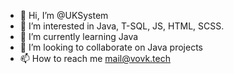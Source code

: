 - 👋 Hi, I’m @UKSystem
- 👀 I’m interested in Java, T-SQL, JS, HTML, SCSS.
- 🌱 I’m currently learning Java
- 💞️ I’m looking to collaborate on Java projects
- 📫 How to reach me mail@vovk.tech

<!---
UKSystem/UKSystem is a ✨ special ✨ repository because its `README.md` (this file) appears on your GitHub profile.
You can click the Preview link to take a look at your changes.
--->
